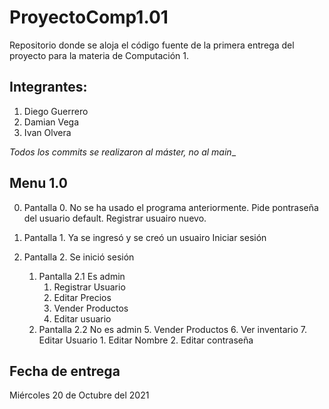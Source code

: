 # ProyectoComp1.01
Repositorio donde se aloja el código fuente de la primera entrega del proyecto para la materia de Computación 1. 

## Integrantes: 
1. Diego Guerrero
2. Damian Vega
3. Ivan Olvera

_Todos los commits se realizaron al máster, no al main__
## Menu 1.0
0. Pantalla 0. No se ha usado el programa anteriormente.
   Pide pontraseña del usuario default.
       Registrar usuairo nuevo.
        
1. Pantalla 1. Ya se ingresó y se creó un usuairo
   Iniciar sesión
2. Pantalla 2. Se inició sesión
   1. Pantalla 2.1 Es admin
       1. Registrar Usuario
       2. Editar Precios
       3. Vender Productos
       4. Editar usuario
   2. Pantalla 2.2 No es admin
       5. Vender Productos
       6. Ver inventario
       7. Editar Usuario
           1. Editar Nombre
           2. Editar contraseña

## Fecha de entrega
Miércoles 20 de Octubre del 2021